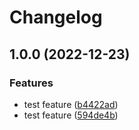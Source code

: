 # Changelog

## 1.0.0 (2022-12-23)


### Features

* test feature ([b4422ad](https://github.com/EyeRunnMan-GameDev-Portfolio/unity-package-template/commit/b4422ad587b3fca2b730e541f89514b990f78fef))
* test feature ([594de4b](https://github.com/EyeRunnMan-GameDev-Portfolio/unity-package-template/commit/594de4bf3be9fce13e97d63adf4203744db4a972))
